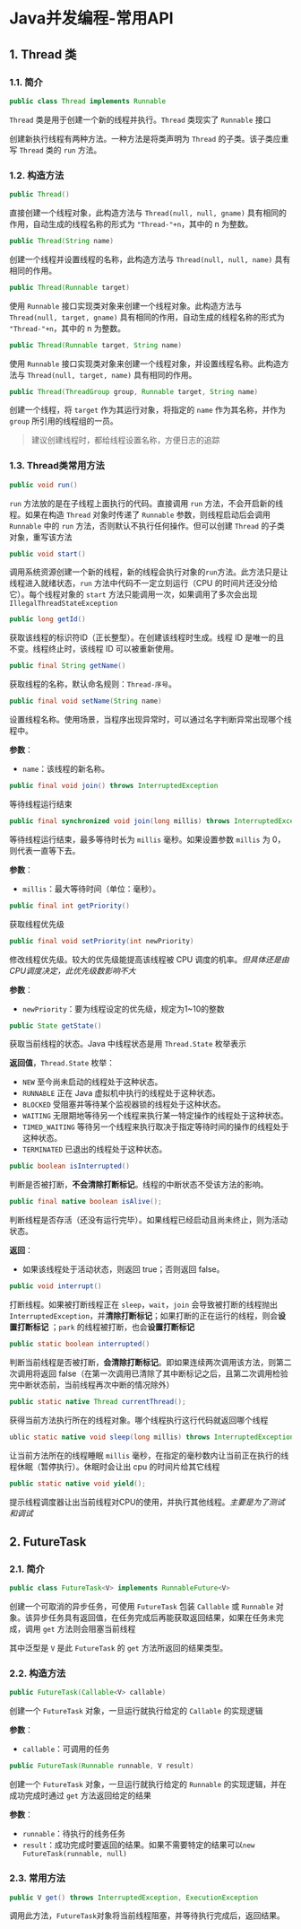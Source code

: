 # Java并发编程-常用API

## 1. Thread 类

### 1.1. 简介

```java
public class Thread implements Runnable
```

`Thread` 类是用于创建一个新的线程并执行。`Thread` 类现实了 `Runnable` 接口

创建新执行线程有两种方法。一种方法是将类声明为 `Thread` 的子类。该子类应重写 `Thread` 类的 `run` 方法。

### 1.2. 构造方法

```java
public Thread()
```

直接创建一个线程对象，此构造方法与 `Thread(null, null, gname)` 具有相同的作用，自动生成的线程名称的形式为 `"Thread-"+n`，其中的 n 为整数。

```java
public Thread(String name)
```

创建一个线程并设置线程的名称，此构造方法与 `Thread(null, null, name)` 具有相同的作用。

```java
public Thread(Runnable target)
```

使用 `Runnable` 接口实现类对象来创建一个线程对象。此构造方法与 `Thread(null, target, gname)` 具有相同的作用，自动生成的线程名称的形式为 `"Thread-"+n`，其中的 n 为整数。

```java
public Thread(Runnable target, String name)
```

使用 `Runnable` 接口实现类对象来创建一个线程对象，并设置线程名称。此构造方法与 `Thread(null, target, name)` 具有相同的作用。

```java
public Thread(ThreadGroup group, Runnable target, String name)
```

创建一个线程，将 `target` 作为其运行对象，将指定的 `name` 作为其名称，并作为 `group` 所引用的线程组的一员。

> 建议创建线程时，都给线程设置名称，方便日志的追踪

### 1.3. Thread类常用方法

```java
public void run()
```

`run` 方法放的是在子线程上面执行的代码。直接调用 `run` 方法，不会开启新的线程。如果在构造 `Thread` 对象时传递了 `Runnable` 参数，则线程启动后会调用 `Runnable` 中的 `run` 方法，否则默认不执行任何操作。但可以创建 `Thread` 的子类对象，重写该方法

```java
public void start()
```

调用系统资源创建一个新的线程，新的线程会执行对象的`run`方法。此方法只是让线程进入就绪状态，`run` 方法中代码不一定立刻运行（CPU 的时间片还没分给它）。每个线程对象的 `start` 方法只能调用一次，如果调用了多次会出现 `IllegalThreadStateException`

```java
public long getId()
```

获取该线程的标识符ID（正长整型）。在创建该线程时生成。线程 ID 是唯一的且不变。线程终止时，该线程 ID 可以被重新使用。

```java
public final String getName()
```

获取线程的名称，默认命名规则：`Thread-序号`。

```java
public final void setName(String name)
```

设置线程名称。使用场景，当程序出现异常时，可以通过名字判断异常出现哪个线程中。

**参数**：

- `name`：该线程的新名称。

```java
public final void join() throws InterruptedException
```

等待线程运行结束

```java
public final synchronized void join(long millis) throws InterruptedException
```

等待线程运行结束，最多等待时长为 `millis` 毫秒。如果设置参数 `millis` 为 0，则代表一直等下去。

**参数**：

- `millis`：最大等待时间（单位：毫秒）。

```java
public final int getPriority()
```

获取线程优先级

```java
public final void setPriority(int newPriority)
```

修改线程优先级。较大的优先级能提高该线程被 CPU 调度的机率。*但具体还是由CPU调度决定，此优先级数影响不大*

**参数**：

- `newPriority`：要为线程设定的优先级，规定为1~10的整数

```java
public State getState()
```

获取当前线程的状态。Java 中线程状态是用 `Thread.State` 枚举表示

**返回值**，`Thread.State` 枚举：

- `NEW` 至今尚未启动的线程处于这种状态。
- `RUNNABLE` 正在 Java 虚拟机中执行的线程处于这种状态。
- `BLOCKED` 受阻塞并等待某个监视器锁的线程处于这种状态。
- `WAITING` 无限期地等待另一个线程来执行某一特定操作的线程处于这种状态。
- `TIMED_WAITING` 等待另一个线程来执行取决于指定等待时间的操作的线程处于这种状态。
- `TERMINATED` 已退出的线程处于这种状态。

```java
public boolean isInterrupted()
```

判断是否被打断，**不会清除打断标记**。线程的中断状态不受该方法的影响。

```java
public final native boolean isAlive();
```

判断线程是否存活（还没有运行完毕）。如果线程已经启动且尚未终止，则为活动状态。

**返回**：

- 如果该线程处于活动状态，则返回 true；否则返回 false。

```java
public void interrupt()
```

打断线程。如果被打断线程正在 `sleep`，`wait`，`join` 会导致被打断的线程抛出 `InterruptedException`，并**清除打断标记**；如果打断的正在运行的线程，则会**设置打断标记** ；`park` 的线程被打断，也会**设置打断标记**

```java
public static boolean interrupted()
```

判断当前线程是否被打断，**会清除打断标记**。即如果连续两次调用该方法，则第二次调用将返回 false（在第一次调用已清除了其中断标记之后，且第二次调用检验完中断状态前，当前线程再次中断的情况除外）

```java
public static native Thread currentThread();
```

获得当前方法执行所在的线程对象。哪个线程执行这行代码就返回哪个线程

```java
ublic static native void sleep(long millis) throws InterruptedException;
```

让当前方法所在的线程睡眠 `millis` 毫秒，在指定的毫秒数内让当前正在执行的线程休眠（暂停执行）。休眠时会让出 cpu 的时间片给其它线程

```java
public static native void yield();
```

提示线程调度器让出当前线程对CPU的使用，并执行其他线程。*主要是为了测试和调试*

## 2. FutureTask

### 2.1. 简介

```java
public class FutureTask<V> implements RunnableFuture<V>
```

创建一个可取消的异步任务，可使用 `FutureTask` 包装 `Callable` 或 `Runnable` 对象。该异步任务具有返回值，在任务完成后再能获取返回结果，如果在任务未完成，调用 `get` 方法则会阻塞当前线程

其中泛型是 `V` 是此 `FutureTask` 的 `get` 方法所返回的结果类型。


### 2.2. 构造方法

```java
public FutureTask(Callable<V> callable)
```

创建一个 `FutureTask` 对象，一旦运行就执行给定的 `Callable` 的实现逻辑

**参数**：

- `callable`：可调用的任务

```java
public FutureTask(Runnable runnable, V result)
```

创建一个 `FutureTask` 对象，一旦运行就执行给定的 `Runnable` 的实现逻辑，并在成功完成时通过 `get` 方法返回给定的结果

**参数**：

- `runnable`：待执行的线务任务
- `result`：成功完成时要返回的结果。如果不需要特定的结果可以`new FutureTask(runnable, null)`

### 2.3. 常用方法

```java
public V get() throws InterruptedException, ExecutionException
```

调用此方法，`FutureTask`对象将当前线程阻塞，并等待执行完成后，返回结果。







